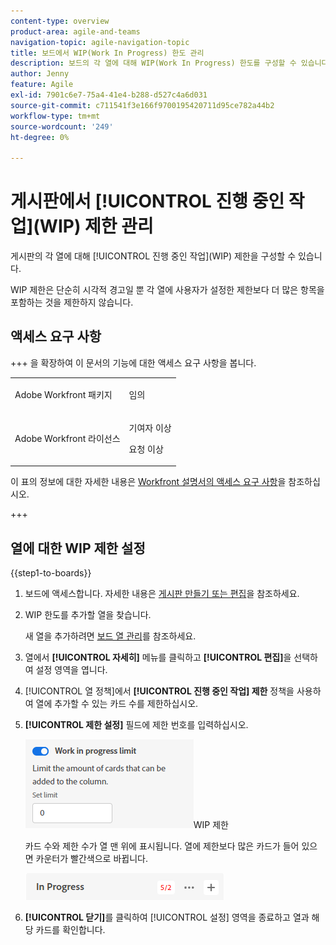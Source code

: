 ```yaml
---
content-type: overview
product-area: agile-and-teams
navigation-topic: agile-navigation-topic
title: 보드에서 WIP(Work In Progress) 한도 관리
description: 보드의 각 열에 대해 WIP(Work In Progress) 한도를 구성할 수 있습니다.
author: Jenny
feature: Agile
exl-id: 7901c6e7-75a4-41e4-b288-d527c4a6d031
source-git-commit: c711541f3e166f9700195420711d95ce782a44b2
workflow-type: tm+mt
source-wordcount: '249'
ht-degree: 0%

---
```


# 게시판에서 [!UICONTROL 진행 중인 작업]&#x200B;(WIP) 제한 관리

게시판의 각 열에 대해 [!UICONTROL 진행 중인 작업]&#x200B;(WIP) 제한을 구성할 수 있습니다.

WIP 제한은 단순히 시각적 경고일 뿐 각 열에 사용자가 설정한 제한보다 더 많은 항목을 포함하는 것을 제한하지 않습니다.

## 액세스 요구 사항

+++ 을 확장하여 이 문서의 기능에 대한 액세스 요구 사항을 봅니다.

<table style="table-layout:auto"> 
 <col> 
 <col> 
 <tbody> 
  <tr> 
   <td role="rowheader">Adobe Workfront 패키지</td> 
   <td> <p>임의</p> </td> 
  </tr> 
  <tr> 
   <td role="rowheader">Adobe Workfront 라이선스</td> 
   <td> 
   <p>기여자 이상</p> 
   <p>요청 이상</p>
   </td> 
  </tr> 
 </tbody> 
</table>

이 표의 정보에 대한 자세한 내용은 [Workfront 설명서의 액세스 요구 사항](/help/quicksilver/administration-and-setup/add-users/access-levels-and-object-permissions/access-level-requirements-in-documentation.md)을 참조하십시오.

+++

## 열에 대한 WIP 제한 설정

{{step1-to-boards}}

1. 보드에 액세스합니다. 자세한 내용은 [게시판 만들기 또는 편집](../../agile/get-started-with-boards/create-edit-board.md)을 참조하세요.
1. WIP 한도를 추가할 열을 찾습니다.

   새 열을 추가하려면 [보드 열 관리](/help/quicksilver/agile/get-started-with-boards/manage-board-columns.md)를 참조하세요.

1. 열에서 **[!UICONTROL 자세히]** 메뉴를 클릭하고 **[!UICONTROL 편집]**&#x200B;을 선택하여 설정 영역을 엽니다.
1. [!UICONTROL 열 정책]에서 **[!UICONTROL 진행 중인 작업] 제한** 정책을 사용하여 열에 추가할 수 있는 카드 수를 제한하십시오.
1. **[!UICONTROL 제한 설정]** 필드에 제한 번호를 입력하십시오.

   ![&#x200B; 열에 대한 &#x200B;](assets/boards-wip-limit-in-column.png)WIP 제한

   카드 수와 제한 수가 열 맨 위에 표시됩니다. 열에 제한보다 많은 카드가 들어 있으면 카운터가 빨간색으로 바뀝니다.

   ![WIP 제한 카운터](assets/boards-wip-limit-counter.png)

1. **[!UICONTROL 닫기]**&#x200B;를 클릭하여 [!UICONTROL 설정] 영역을 종료하고 열과 해당 카드를 확인합니다.
